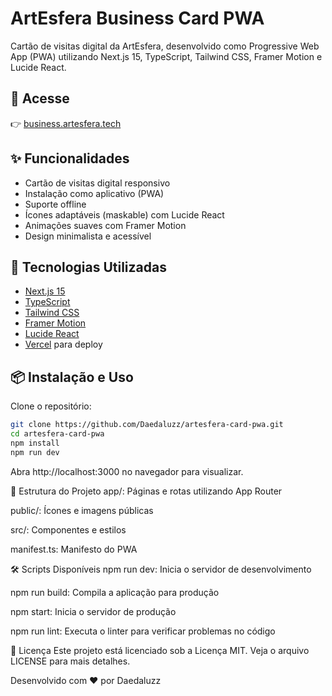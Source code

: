 # ArtEsfera Business Card PWA

Cartão de visitas digital da ArtEsfera, desenvolvido como Progressive Web App (PWA) utilizando Next.js 15, TypeScript, Tailwind CSS, Framer Motion e Lucide React.

## 🔗 Acesse

👉 [business.artesfera.tech](https://business.artesfera.tech)

## ✨ Funcionalidades

- Cartão de visitas digital responsivo
- Instalação como aplicativo (PWA)
- Suporte offline
- Ícones adaptáveis (maskable) com Lucide React
- Animações suaves com Framer Motion
- Design minimalista e acessível

## 🚀 Tecnologias Utilizadas

- [Next.js 15](https://nextjs.org/)
- [TypeScript](https://www.typescriptlang.org/)
- [Tailwind CSS](https://tailwindcss.com/)
- [Framer Motion](https://www.framer.com/motion/)
- [Lucide React](https://lucide.dev/guide/packages/lucide-react)
- [Vercel](https://vercel.com/) para deploy

## 📦 Instalação e Uso

Clone o repositório:

```bash
git clone https://github.com/Daedaluzz/artesfera-card-pwa.git
cd artesfera-card-pwa
npm install
npm run dev
```

Abra http://localhost:3000 no navegador para visualizar.

📁 Estrutura do Projeto
app/: Páginas e rotas utilizando App Router

public/: Ícones e imagens públicas

src/: Componentes e estilos

manifest.ts: Manifesto do PWA

🛠️ Scripts Disponíveis
npm run dev: Inicia o servidor de desenvolvimento

npm run build: Compila a aplicação para produção

npm start: Inicia o servidor de produção

npm run lint: Executa o linter para verificar problemas no código

📄 Licença
Este projeto está licenciado sob a Licença MIT. Veja o arquivo LICENSE para mais detalhes.

Desenvolvido com ❤️ por Daedaluzz
